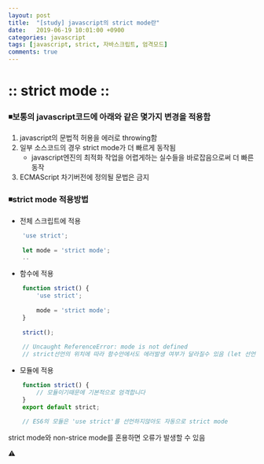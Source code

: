 ```yaml
---
layout: post
title:  "[study] javascript의 strict mode란"
date:   2019-06-19 10:01:00 +0900
categories: javascript
tags: [javascript, strict, 자바스크립트, 엄격모드]
comments: true
---
```

# :: strict mode ::

### ◾️**보통의 javascript코드에 아래와 같은 몇가지 변경을 적용함**

1. javascript의 문법적 허용을 에러로 throwing함
2. 일부 소스코드의 경우 strict mode가 더 빠르게 동작됨
    - javascript엔진의 최적화 작업을 어렵게하는 실수들을 바로잡음으로써 더 빠른 동작
3. ECMAScript 차기버전에 정의될 문법은 금지

### ◾️**strict mode 적용방법**

- 전체 스크립트에 적용
```javascript
    'use strict';
    
    let mode = 'strict mode';
    ..
```
- 함수에 적용
```javascript
    function strict() {
    	'use strict';
    
    	mode = 'strict mode';
    }
    
    strict();
    
    // Uncaught ReferenceError: mode is not defined
    // strict선언의 위치에 따라 함수안에서도 에러발생 여부가 달라질수 있음 (let 선언자 등)
```
- 모듈에 적용
```javascript
    function strict() {
        // 모듈이기때문에 기본적으로 엄격합니다
    }
    export default strict;
    
    // ES6의 모듈은 'use strict'를 선언하지않아도 자동으로 strict mode
```
strict mode와 non-strice mode를 혼용하면 오류가 발생할 수 있음

⚠️<script> 단위로 적용된 strict mode는 다른 소스에(예: 서드파티 라이브러리 등) 영향을 줄 수 있으므로 바람직 하지 않음 

⚠️함수단위의 strict mode는 함수 참조의 경우 오류가 발생할 수 있음

이를 피하기 위해 즉시실행 함수로 감싸서 적용하는 방법이 있음

### ◾️strict mode가 발생시키는 에러

1. var, let, const로 할당하지않은 전역변수
```javascript
    'use strict';
    
    test = 10;
    
    //ReferenceError: x is not defined
```
2. 예약어 변수할당
```javascript
    let undefined = 0;
    let Infinity = 0;
    
    //Uncaught SyntaxError: Identifier 'Infinity' has already been declared
```
3. 쓸 수 없는 프로퍼티에 할당
```javascript
    var obj1 = {};
    Object.defineProperty(obj1, "x", { value: 42, writable: false });
    obj1.x = 9; // TypeError 발생

    var obj2 = { get x() { return 17; } };
    obj2.x = 5; // TypeError 발생
    
    // getter-only 프로퍼티에 할당

    var fixed = {};
    Object.preventExtensions(fixed);
    fixed.newProp = "ohai"; // TypeError 발생
    
    // preventExtensions(새로운 속성추가를 막는 메소드)
```
4. delete 명령어
```javascript
    'use strict';
    
    let test = 1;
    delete test;
    
    // Uncaught SyntaxError: Delete of an unqualified identifier in strict mode.
```
5. 함수의 매개변수명이 중복됨
```javascript
    'use strict';
    
    function sum(a, a, b) {
    	return a + b + c;
    }
    
    sum(1, 2, 3);
    
    //Uncaught SyntaxError: Duplicate parameter name not allowed in this context
```
6. with문 사용
```javascript
    'use strict';
    
    let test = 10;
    
    with(obj) {
    	test;
    }
```
7. 일반함수의 this사용
```javascript
    (function () {
      'use strict';
    
      function foo() {
        console.log(this); // undefined
      }
      foo();
    
      function Foo() {
        console.log(this); // Foo
      }
      new Foo();
    }());
    ```
